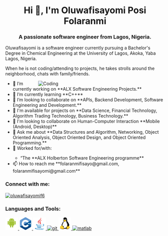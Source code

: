 <h1 align="center">Hi 👋, I'm Oluwafisayomi Posi Folaranmi</h1>
<h3 align="center">A passionate software engineer from Lagos, Nigeria.</h3> 
<p align="left">Oluwafisayomi is a software engineer currently pursuing a Bachelor's Degree in Chemical Engineering at the University of Lagos, Akoka, Yaba Lagos, Nigeria.</p>

<p align="left">When he is not coding/attending to projects, he takes strolls around the neighborhood, chats with family/friends.</p>
<img align="right" alt="Coding" width="400" src="https://cdn.dribbble.com/users/1162077/screenshots/3848914/programmer.gif">

<ul>

<li>🔭 I’m currently working on **ALX Software Engineering Projects.**</li>

<li>🌱 I’m currently learning **C++**</li>

<li>👯 I’m looking to collaborate on **APIs, Backend Development, Software Engineering and Development.**</li>

<li>🎈 I'm available for projects on **Data Science, Financial Technology, Algorithm Trading Technology, Business Technology.**</li>

<li>🤝 I'm looking to collaborate on Human-Computer Interaction **Mobile (Android, Desktop)**</li>

<li>💬 Ask me about **Data Structures and Algorithm, Networking, Object Oriented Analysis, Object Oriented Design, and Object Oriented Programming.**</li>

<li>🔭 Worked for/with:</li>

<ul>

<li>“The **ALX Holberton Software Engineering programme**</li>

</ul>

<li>📫 How to reach me **folaranmifisayo@gmail.com, folaranmifisayomi@gmail.com**</li>

</ul>

<h3 align="left">Connect with me:</h3>
<p align="left">
<a href="https://twitter.com/oluwafisayomif6" target="blank"><img align="center" src="https://raw.githubusercontent.com/rahuldkjain/github-profile-readme-generator/master/src/images/icons/Social/twitter.svg" alt="oluwafisayomif6" height="30" width="40" /></a>
</p>

<h3 align="left">Languages and Tools:</h3>
<p align="left"> <a href="https://developer.android.com" target="_blank" rel="noreferrer"> <img src="https://raw.githubusercontent.com/devicons/devicon/master/icons/android/android-original-wordmark.svg" alt="android" width="40" height="40"/> </a> <a href="https://www.w3schools.com/cpp/" target="_blank" rel="noreferrer"> <img src="https://raw.githubusercontent.com/devicons/devicon/master/icons/cplusplus/cplusplus-original.svg" alt="cplusplus" width="40" height="40"/> </a> <a href="https://www.java.com" target="_blank" rel="noreferrer"> <img src="https://raw.githubusercontent.com/devicons/devicon/master/icons/java/java-original.svg" alt="java" width="40" height="40"/> </a> <a href="https://git-scm.com/" target="_blank" rel="noreferrer"> <img src="https://www.vectorlogo.zone/logos/git-scm/git-scm-icon.svg" alt="git" width="40" height="40"/> </a> <a href="https://www.linux.org/" target="_blank" rel="noreferrer"> <img src="https://raw.githubusercontent.com/devicons/devicon/master/icons/linux/linux-original.svg" alt="linux" width="40" height="40"/> </a> <a href="https://www.mathworks.com/" target="_blank" rel="noreferrer"> <img src="https://upload.wikimedia.org/wikipedia/commons/2/21/Matlab_Logo.png" alt="matlab" width="40" height="40"/> </a> </p>
